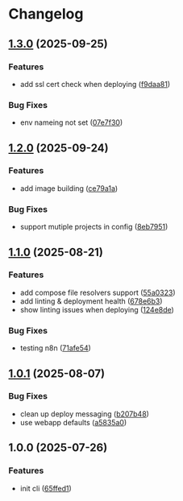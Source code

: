 # Changelog

## [1.3.0](https://github.com/portwaydev/cli/compare/v1.2.0...v1.3.0) (2025-09-25)


### Features

* add ssl cert check when deploying ([f9daa81](https://github.com/portwaydev/cli/commit/f9daa814d2067f26d95e4d809f02faa22201425f))


### Bug Fixes

* env nameing not set ([07e7f30](https://github.com/portwaydev/cli/commit/07e7f30b629a583c2a51cdde8a2ba45cc76b97dc))

## [1.2.0](https://github.com/portwaydev/cli/compare/v1.1.0...v1.2.0) (2025-09-24)


### Features

* add image building ([ce79a1a](https://github.com/portwaydev/cli/commit/ce79a1af084e3560d16f3684aac2a159a6c5cd12))


### Bug Fixes

* support mutiple projects in config ([8eb7951](https://github.com/portwaydev/cli/commit/8eb7951d2bb371258a6c99210c6592bf667c3187))

## [1.1.0](https://github.com/portwaydev/cli/compare/v1.0.1...v1.1.0) (2025-08-21)


### Features

* add compose file resolvers support ([55a0323](https://github.com/portwaydev/cli/commit/55a0323dd83315afd79f9f5bb99eeef0ed2bf514))
* add linting & deployment health ([678e6b3](https://github.com/portwaydev/cli/commit/678e6b3d6fa735d14a16f3ec79633c6c6d1dbd8a))
* show linting issues when deploying ([124e8de](https://github.com/portwaydev/cli/commit/124e8de21a04e11ddf3e5e24af8d7fe0db0f3672))


### Bug Fixes

* testing n8n ([71afe54](https://github.com/portwaydev/cli/commit/71afe54bc0d71c2e5e7c3011a049b983230457a3))

## [1.0.1](https://github.com/portwaydev/cli/compare/v1.0.0...v1.0.1) (2025-08-07)


### Bug Fixes

* clean up deploy messaging ([b207b48](https://github.com/portwaydev/cli/commit/b207b48592b01bef087cb1d83c4a44930c11ade7))
* use webapp defaults ([a5835a0](https://github.com/portwaydev/cli/commit/a5835a00864d6e7128218aaaa19b0fd869696ec8))

## 1.0.0 (2025-07-26)


### Features

* init cli ([65ffed1](https://github.com/portwaydev/cli/commit/65ffed1c04b4f3401abdd4be493dff82191303a7))
